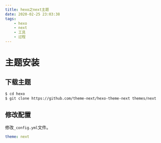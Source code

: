 ```yaml
---
title: hexo之next主题
date: 2020-02-25 23:03:38
tags: 
    - hexo
    - next
    - 工具
    - 过程
---
```


# 主题安装

## 下载主题

```sh
$ cd hexo
$ git clone https://github.com/theme-next/hexo-theme-next themes/next
```

## 修改配置

修改`_config.yml`文件。

```yaml
theme: next
```



